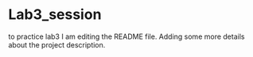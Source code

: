 # Lab3_session
to practice lab3
I am editing the README file. Adding some more details about the project description.
